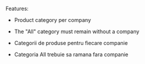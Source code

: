 Features:

- Product category per company
- The "All" category must remain without a company

- Categorii de produse pentru fiecare companie
- Categoria All trebuie sa ramana fara companie
